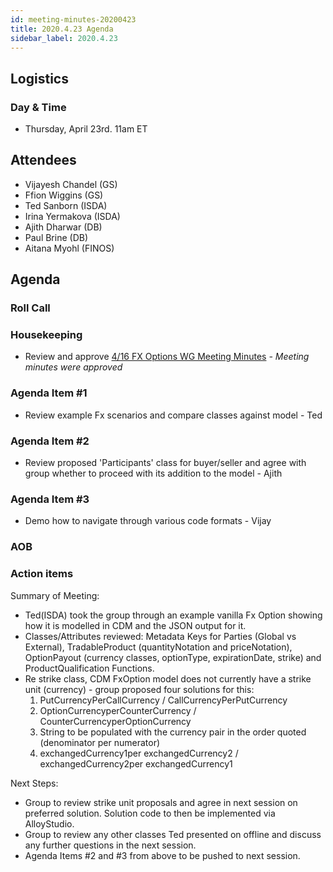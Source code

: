 ```yaml
---
id: meeting-minutes-20200423
title: 2020.4.23 Agenda
sidebar_label: 2020.4.23
---
```


## Logistics 
### Day & Time
* Thursday, April 23rd. 11am ET

## Attendees
* Vijayesh Chandel (GS)
* Ffion Wiggins (GS)
* Ted Sanborn (ISDA)
* Irina Yermakova (ISDA)
* Ajith Dharwar (DB)
* Paul Brine (DB)
* Aitana Myohl (FINOS)

## Agenda

### Roll Call

### Housekeeping
* Review and approve [4/16 FX Options WG Meeting Minutes](https://github.com/finos/alloy/blob/master/meeting-minutes/fx-options-wg/2020.4.16-fx-options-wg-meeting.md) _- Meeting minutes were approved_

### Agenda Item #1
* Review example Fx scenarios and compare classes against model - Ted
### Agenda Item #2
* Review proposed 'Participants' class for buyer/seller and agree with group whether to proceed with its addition to the model - Ajith
### Agenda Item #3
* Demo how to navigate through various code formats - Vijay
### AOB

### Action items
Summary of Meeting:
* Ted(ISDA) took the group through an example vanilla Fx Option showing how it is modelled in CDM and the JSON output for it.
* Classes/Attributes reviewed: Metadata Keys for Parties (Global vs External), TradableProduct (quantityNotation and priceNotation), OptionPayout (currency classes, optionType, expirationDate, strike) and ProductQualification Functions.
* Re strike class, CDM FxOption model does not currently have a strike unit (currency) - group proposed four solutions for this:
    1. PutCurrencyPerCallCurrency / CallCurrencyPerPutCurrency
    2. OptionCurrencyperCounterCurrency / CounterCurrencyperOptionCurrency
    3. String to be populated with the currency pair in the order quoted (denominator per numerator)
    4. exchangedCurrency1per exchangedCurrency2 / exchangedCurrency2per exchangedCurrency1

Next Steps:
* Group to review strike unit proposals and agree in next session on preferred solution. Solution code to then be implemented via AlloyStudio.
* Group to review any other classes Ted presented on offline and discuss any further questions in the next session. 
* Agenda Items #2 and #3 from above to be pushed to next session. 
